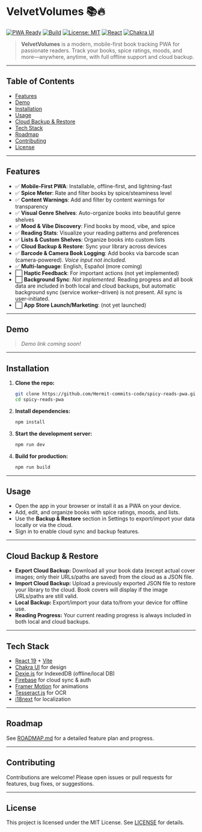 # VelvetVolumes 📚🔥

[![PWA Ready](https://img.shields.io/badge/PWA-ready-green?logo=pwa)](https://web.dev/progressive-web-apps/)
[![Build](https://img.shields.io/github/actions/workflow/status/Hermit-commits-code/spicy-reads-pwa/main.yml?branch=main&label=build)](https://github.com/Hermit-commits-code/spicy-reads-pwa/actions)
[![License: MIT](https://img.shields.io/badge/license-MIT-blue.svg)](LICENSE)
[![React](https://img.shields.io/badge/React-19.x-blue?logo=react)](https://react.dev/)
[![Chakra UI](https://img.shields.io/badge/Chakra--UI-2.x-blueviolet?logo=chakraui)](https://chakra-ui.com/)

> **VelvetVolumes** is a modern, mobile-first book tracking PWA for passionate readers. Track your books, spice ratings, moods, and more—anywhere, anytime, with full offline support and cloud backup.

---

## Table of Contents

- [Features](#features)
- [Demo](#demo)
- [Installation](#installation)
- [Usage](#usage)
- [Cloud Backup & Restore](#cloud-backup--restore)
- [Tech Stack](#tech-stack)
- [Roadmap](#roadmap)
- [Contributing](#contributing)
- [License](#license)

---

## Features

- ✅ **Mobile-First PWA**: Installable, offline-first, and lightning-fast
- ✅ **Spice Meter**: Rate and filter books by spice/steaminess level
- ✅ **Content Warnings**: Add and filter by content warnings for transparency
- ✅ **Visual Genre Shelves**: Auto-organize books into beautiful genre shelves
- ✅ **Mood & Vibe Discovery**: Find books by mood, vibe, and spice
- ✅ **Reading Stats**: Visualize your reading patterns and preferences
- ✅ **Lists & Custom Shelves**: Organize books into custom lists
- ✅ **Cloud Backup & Restore**: Sync your library across devices
- ✅ **Barcode & Camera Book Logging**: Add books via barcode scan (camera-powered). _Voice input not included._
- ✅ **Multi-language**: English, Español (more coming)
- ⬜ **Haptic Feedback**: For important actions (not yet implemented)
- ⬜ **Background Sync**: _Not implemented._ Reading progress and all book data are included in both local and cloud backups, but automatic background sync (service worker–driven) is not present. All sync is user-initiated.
- ⬜ **App Store Launch/Marketing**: (not yet launched)

---

## Demo

> _Demo link coming soon!_

---

## Installation

1. **Clone the repo:**
   ```bash
   git clone https://github.com/Hermit-commits-code/spicy-reads-pwa.git
   cd spicy-reads-pwa
   ```
2. **Install dependencies:**
   ```bash
   npm install
   ```
3. **Start the development server:**
   ```bash
   npm run dev
   ```
4. **Build for production:**
   ```bash
   npm run build
   ```

---

## Usage

- Open the app in your browser or install it as a PWA on your device.
- Add, edit, and organize books with spice ratings, moods, and lists.
- Use the **Backup & Restore** section in Settings to export/import your data locally or via the cloud.
- Sign in to enable cloud sync and backup features.

---

## Cloud Backup & Restore

- **Export Cloud Backup:** Download all your book data (except actual cover images; only their URLs/paths are saved) from the cloud as a JSON file.
- **Import Cloud Backup:** Upload a previously exported JSON file to restore your library to the cloud. Book covers will display if the image URLs/paths are still valid.
- **Local Backup:** Export/import your data to/from your device for offline use.
- **Reading Progress:** Your current reading progress is always included in both local and cloud backups.

---

## Tech Stack

- [React 19](https://react.dev/) + [Vite](https://vitejs.dev/)
- [Chakra UI](https://chakra-ui.com/) for design
- [Dexie.js](https://dexie.org/) for IndexedDB (offline/local DB)
- [Firebase](https://firebase.google.com/) for cloud sync & auth
- [Framer Motion](https://www.framer.com/motion/) for animations
- [Tesseract.js](https://tesseract.projectnaptha.com/) for OCR
- [i18next](https://www.i18next.com/) for localization

---

## Roadmap

See [ROADMAP.md](./ROADMAP.md) for a detailed feature plan and progress.

---

## Contributing

Contributions are welcome! Please open issues or pull requests for features, bug fixes, or suggestions.

---

## License

This project is licensed under the MIT License. See [LICENSE](./LICENSE) for details.
